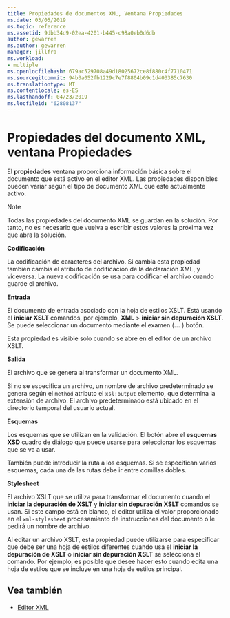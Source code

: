 ```yaml
---
title: Propiedades de documentos XML, Ventana Propiedades
ms.date: 03/05/2019
ms.topic: reference
ms.assetid: 9dbb34d9-02ea-4201-b445-c98a0eb0d6db
author: gewarren
ms.author: gewarren
manager: jillfra
ms.workload:
- multiple
ms.openlocfilehash: 679ac529708a49d18025672ce8f880c4f7710471
ms.sourcegitcommit: 94b3a052fb1229c7e7f8804b09c1d403385c7630
ms.translationtype: MT
ms.contentlocale: es-ES
ms.lasthandoff: 04/23/2019
ms.locfileid: "62808137"
---
```

# <a name="xml-document-properties-properties-window"></a>Propiedades del documento XML, ventana Propiedades

El **propiedades** ventana proporciona información básica sobre el documento que está activo en el editor XML. Las propiedades disponibles pueden variar según el tipo de documento XML que esté actualmente activo.

> [!NOTE]
> Todas las propiedades del documento XML se guardan en la solución. Por tanto, no es necesario que vuelva a escribir estos valores la próxima vez que abra la solución.

**Codificación**

La codificación de caracteres del archivo. Si cambia esta propiedad también cambia el atributo de codificación de la declaración XML, y viceversa. La nueva codificación se usa para codificar el archivo cuando guarde el archivo.

**Entrada**

El documento de entrada asociado con la hoja de estilos XSLT. Está usando el **iniciar XSLT** comandos, por ejemplo, **XML** > **iniciar sin depuración XSLT**. Se puede seleccionar un documento mediante el examen (**...** ) botón.

Esta propiedad es visible solo cuando se abre en el editor de un archivo XSLT.

**Salida**

El archivo que se genera al transformar un documento XML.

Si no se especifica un archivo, un nombre de archivo predeterminado se genera según el `method` atributo el `xsl:output` elemento, que determina la extensión de archivo. El archivo predeterminado está ubicado en el directorio temporal del usuario actual.

**Esquemas**

Los esquemas que se utilizan en la validación. El botón abre el **esquemas XSD** cuadro de diálogo que puede usarse para seleccionar los esquemas que se va a usar.

También puede introducir la ruta a los esquemas. Si se especifican varios esquemas, cada una de las rutas debe ir entre comillas dobles.

**Stylesheet**

El archivo XSLT que se utiliza para transformar el documento cuando el **iniciar la depuración de XSLT** y **iniciar sin depuración XSLT** comandos se usan. Si este campo está en blanco, el editor utiliza el valor proporcionado en el `xml-stylesheet` procesamiento de instrucciones del documento o le pedirá un nombre de archivo.

Al editar un archivo XSLT, esta propiedad puede utilizarse para especificar que debe ser una hoja de estilos diferentes cuando usa el **iniciar la depuración de XSLT** o **iniciar sin depuración XSLT** se selecciona el comando. Por ejemplo, es posible que desee hacer esto cuando edita una hoja de estilos que se incluye en una hoja de estilos principal.

## <a name="see-also"></a>Vea también

- [Editor XML](../xml-tools/xml-editor.md)